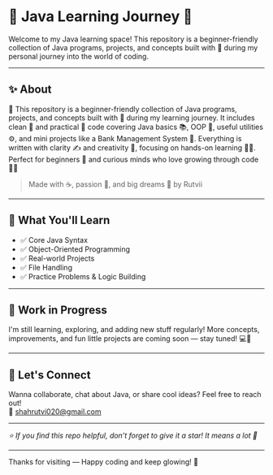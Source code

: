 # 🌟 Java Learning Journey 🚀

Welcome to my Java learning space! This repository is a beginner-friendly collection of Java programs, projects, and concepts built with 💛 during my personal journey into the world of coding.

---

## ✨ About

🚀 This repository is a beginner-friendly collection of Java programs, projects, and concepts built with 💛 during my learning journey. It includes clean 🧼 and practical 🔧 code covering Java basics 📚, OOP 🧠, useful utilities ⚙, and mini projects like a Bank Management System 🏦. Everything is written with clarity ✍ and creativity 🎨, focusing on hands-on learning 👩‍💻. Perfect for beginners 🌱 and curious minds who love growing through code 🚀✨

> Made with ☕, passion 💫, and big dreams 🌈 by Rutvii

---

## 🧠 What You'll Learn

- ✅ Core Java Syntax  
- ✅ Object-Oriented Programming  
- ✅ Real-world Projects  
- ✅ File Handling  
- ✅ Practice Problems & Logic Building  

---

## 🚧 Work in Progress

I'm still learning, exploring, and adding new stuff regularly! More concepts, improvements, and fun little projects are coming soon — stay tuned! 💻🌈

---

## 🤝 Let's Connect

Wanna collaborate, chat about Java, or share cool ideas? Feel free to reach out!  
📧 shahrutvi020@gmail.com

---

*⭐ If you find this repo helpful, don’t forget to give it a star! It means a lot 🌟*

---

Thanks for visiting — Happy coding and keep glowing! 💖
